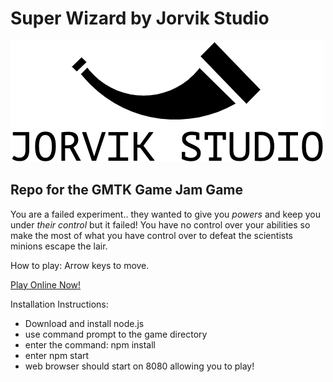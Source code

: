 # Super Wizard by Jorvik Studio
![GitHub Logo](/src/assets/logo.png)
## Repo for the GMTK Game Jam Game

You are a failed experiment.. they wanted to give you *powers* and keep you under *their control*
but it failed! You have no control over your abilities so make the most of what you have
control over to defeat the scientists minions escape the lair.

How to play: Arrow keys to move.

[Play Online Now!](https://jorvikstudio.github.io/GMTK2020/)

Installation Instructions:
- Download and install node.js
- use command prompt to the game directory
- enter the command: npm install
- enter npm start
- web browser should start on 8080 allowing you to play!
